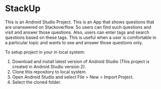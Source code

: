 <h1>StackUp</h1>

This is an Android Studio Project. This is an App that shows questions that are unanswered on Stackoverflow. So users can find such questions and visit and answer those questions. Also, users can enter tags and search questions based on these tags. This is useful when a user is comfortable in a particular topic and wants to see and answer those questions only.

To setup project in your in local system:

1) Download and install latest version of Android Studio (This project is created in Android Studio version 2).<br/>
2) Clone this repository to local system.<br/>
3) Open Android Studio and select File > New > Import Project.<br/>
4) Select the cloned folder.<br/>
